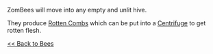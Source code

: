 ZomBees will move into any empty and unlit hive.

They produce [Rotten Combs](comb#rotten) which can be put into a [Centrifuge](centrifuge) to get rotten flesh.

[<< Back to Bees](bees)